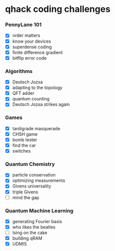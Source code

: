 # qhack coding challenges

### PennyLane 101
- [x] order matters
- [x] know your devices
- [x] superdense coding
- [x] finite difference gradient
- [x] bitflip error code

### Algorithms
- [x] Deutsch Jozsa
- [x] adapting to the topology
- [x] QFT adder
- [x] quantum counting
- [x] Deutsch Jozsa strikes again

### Games
- [x] tardigrade masquerade
- [x] CHSH game
- [x] bomb tester
- [x] find the car
- [x] switches 

### Quantum Chemistry
- [x] particle conservation
- [x] optimizing measurements
- [x] Givens universality
- [x] triple Givens
- [ ] mind the gap

### Quantum Machine Learning
- [x] generating Fourier basis
- [x] who likes the beatles
- [ ] Ising on the cake
- [x] building qRAM
- [x] UDMIS
